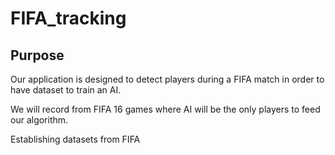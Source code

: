 # FIFA_tracking

## Purpose

Our application is designed to detect players during a FIFA match in order to have dataset to train an AI.

We will record from FIFA 16 games where AI will be the only players to feed our algorithm.


Establishing datasets from FIFA

